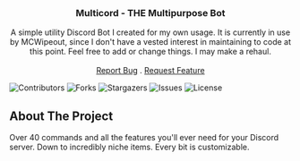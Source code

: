<br/>
<p align="center">
  <h3 align="center">Multicord - THE Multipurpose Bot</h3>

  <p align="center">
    A simple utility Discord Bot I created for my own usage. It is currently in use by MCWipeout, since I don't have a vested interest in maintaining to code at this point. Feel free to add or change things. I may make a rehaul.
    <br/>
    <br/>
    <a href="https://github.com/alvinhhh/Multicord/issues">Report Bug</a>
    .
    <a href="https://github.com/alvinhhh/Multicord/issues">Request Feature</a>
  </p>
</p>

![Contributors](https://img.shields.io/github/contributors/alvinhhh/Multicord?color=dark-green) ![Forks](https://img.shields.io/github/forks/alvinhhh/Multicord?style=social) ![Stargazers](https://img.shields.io/github/stars/alvinhhh/Multicord?style=social) ![Issues](https://img.shields.io/github/issues/alvinhhh/Multicord) ![License](https://img.shields.io/github/license/alvinhhh/Multicord) 
## About The Project

Over 40 commands and all the features you'll ever need for your Discord server. Down to incredibly niche items. Every bit is customizable.
